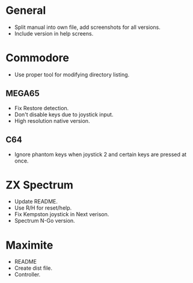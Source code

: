 # General

- Split manual into own file, add screenshots for all versions.
- Include version in help screens.

# Commodore

- Use proper tool for modifying directory listing.

## MEGA65

- Fix Restore detection.
- Don't disable keys due to joystick input.
- High resolution native version.

## C64

- Ignore phantom keys when joystick 2 and certain keys are pressed at once.


# ZX Spectrum

- Update README.
- Use R/H for reset/help.
- Fix Kempston joystick in Next verison. 
- Spectrum N-Go version.


# Maximite

- README
- Create dist file.
- Controller.
